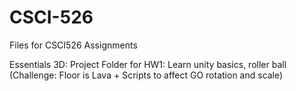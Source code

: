 # CSCI-526
Files for CSCI526 Assignments

Essentials 3D: Project Folder for HW1: Learn unity basics, roller ball (Challenge: Floor is Lava + Scripts to affect GO rotation and scale)
